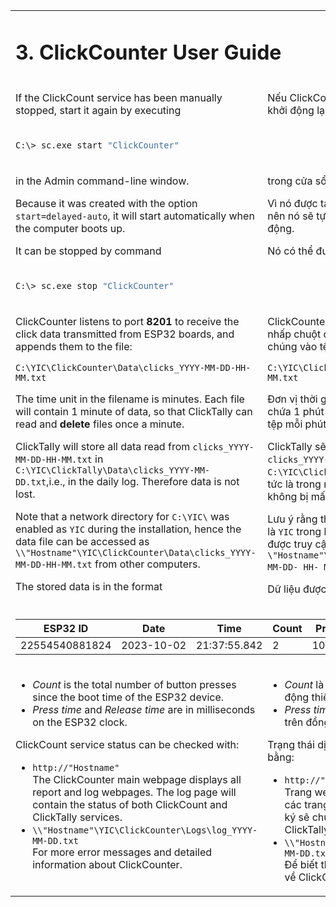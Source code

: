 <table style="border-style: none">
<tr style="border-style: none">
<td colspan=2 valign="top" width="100%" style="border-style: none">

# 3. ClickCounter User Guide

</td>
</tr>
<tr style="border-style: none">
<td valign="top" width="50%" style="border-style: none">

If the ClickCount service has been manually stopped, start it again by executing

</td>
<td valign="top" width="50%" style="border-style: none">

Nếu ClickCount service đã bị dừng thủ công, hãy khởi động lại bằng cách thực thi

</td>
</tr>
<tr style="border-style: none">
<td colspan=2 valign="top" width="100%" style="border-style: none">

```BASH
C:\> sc.exe start "ClickCounter"
```

</td>
</tr>
<tr style="border-style: none">
<td valign="top" width="50%" style="border-style: none">

in the Admin command-line window.

Because it was created with the option `start=delayed-auto`, it will start automatically when the computer boots up.

It can be stopped by command

</td>
<td valign="top" width="50%" style="border-style: none">

trong cửa sổ dòng lệnh quản trị.

Vì nó được tạo bằng tùy chọn `start=delayed-auto` nên nó sẽ tự động khởi động khi máy tính khởi động.

Nó có thể được dừng lại bằng lệnh

</td>
</tr>
<tr style="border-style: none">
<td colspan=2 valign="top" width="100%" style="border-style: none">

```BASH
C:\> sc.exe stop "ClickCounter"
```

</td>
</tr>
<tr style="border-style: none">
<td valign="top" width="50%" style="border-style: none">

ClickCounter listens to port __8201__ to receive the click data transmitted from ESP32 boards, and appends them to the file:

`C:\YIC\ClickCounter\Data\clicks_YYYY-MM-DD-HH-MM.txt`

The time unit in the filename is minutes. Each file will contain 1 minute of data, so that ClickTally can read and __delete__ files once a minute.

ClickTally will store all data read from `clicks_YYYY-MM-DD-HH-MM.txt` in 
`C:\YIC\ClickTally\Data\clicks_YYYY-MM-DD.txt`,i.e., in the daily log. Therefore data is not lost.

Note that a network directory for `C:\YIC\` was enabled as `YIC` during the installation, hence the data file can be accessed as `\\"Hostname"\YIC\ClickCounter\Data\clicks_YYYY-MM-DD-HH-MM.txt` from other computers.

The stored data is in the format

</td>
<td valign="top" width="50%" style="border-style: none">

ClickCounter lắng nghe port __8201__ để nhận dữ liệu nhấp chuột được truyền từ bảng ESP32 và thêm chúng vào tệp:

`C:\YIC\ClickCounter\Data\clicks_YYYY-MM-DD-HH-MM.txt`

Đơn vị thời gian trong tên tệp là phút. Mỗi tệp sẽ chứa 1 phút dữ liệu để ClickTally có thể đọc và __xóa__ tệp mỗi phút một lần.

ClickTally sẽ lưu trữ tất cả dữ liệu được đọc từ `clicks_YYYY-MM-DD-HH-MM.txt` trong
`C:\YIC\ClickTally\Data\clicks_YYYY-MM-DD.txt`, tức là trong nhật ký hàng ngày. Do đó dữ liệu không bị mất.

Lưu ý rằng thư mục mạng cho `C:\YIC\` đã được bật là `YIC` trong khi cài đặt, do đó, tệp dữ liệu có thể được truy cập dưới dạng `\"Hostname"\YIC\ClickCounter\ Data\clicks_YYYY-MM-DD- HH- MM.txt` từ các máy tính khác.

Dữ liệu được lưu trữ ở dạng

</td>
</tr>
<tr style="border-style: none">
<td colspan=2 valign="top" width="100%" style="border-style: none">


| ESP32 ID | Date | Time | Count | Press time | Release time |
|----------|------|------|-------------|------------|--------------|
| 22554540881824 | 2023-10-02 | 21:37:55.842 | 2 | 102380390 | 102380820 |

</td>
</tr>
<tr style="border-style: none">
<td valign="top" width="50%" style="border-style: none">

- _Count_ is the total number of button presses since the boot time of the ESP32 device.
- _Press time_ and _Release time_ are in milliseconds on the ESP32 clock.

ClickCount service status can be checked with:

- `http://"Hostname"`\
  The ClickCounter main webpage displays all report and log webpages. The log page will contain the status of both ClickCount and ClickTally services.
- `\\"Hostname"\YIC\ClickCounter\Logs\log_YYYY-MM-DD.txt`\
  For more error messages and detailed information about ClickCounter.

</td>
<td valign="top" width="50%" style="border-style: none">

- _Count_ là tổng số lần nhấn nút kể từ lúc khởi động thiết bị ESP32.
- _Press time_ và _Release time_ tính bằng mili giây trên đồng hồ ESP32.

Trạng thái dịch vụ ClickCount có thể được kiểm tra bằng:

- `http://"Hostname"`\
  Trang web chính ClickCounter hiển thị tất cả các trang web báo cáo và nhật ký. Trang nhật ký sẽ chứa trạng thái của cả ClickCount và ClickTally services.
- `\\"Hostname"\YIC\ClickCounter\Logs\log_YYYY-MM-DD.txt`\
  Để biết thêm thông báo lỗi và thông tin chi tiết về ClickCounter.


</td>
</tr>
</table>
